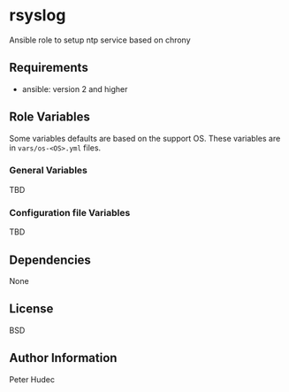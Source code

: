 # rsyslog

Ansible role to setup ntp service  based on chrony

## Requirements

- ansible: version 2 and higher

## Role Variables

Some variables defaults are based on the support OS. These variables are in `vars/os-<OS>.yml` files.

### General Variables

TBD

### Configuration file Variables

TBD

## Dependencies

None

## License

BSD

## Author Information

Peter Hudec